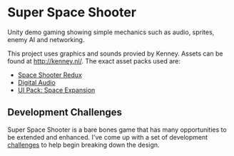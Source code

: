 # Super Space Shooter
Unity demo gaming showing simple mechanics such as audio, sprites, enemy AI and networking.

This project uses graphics and sounds provied by Kenney. Assets can be found at http://kenney.nl/. The exact asset packs used are:
* [Space Shooter Redux](http://kenney.nl/assets/space-shooter-redux)
* [Digital Audio](http://kenney.nl/assets/digital-audio)
* [UI Pack: Space Expansion](http://kenney.nl/assets/ui-pack-space-expansion)

## Development Challenges
Super Space Shooter is a bare bones game that has many opportunities to be extended and enhanced. I've come up with a set of development [challenges](DevelopmentChallenges.md) to help begin breaking down the design.
